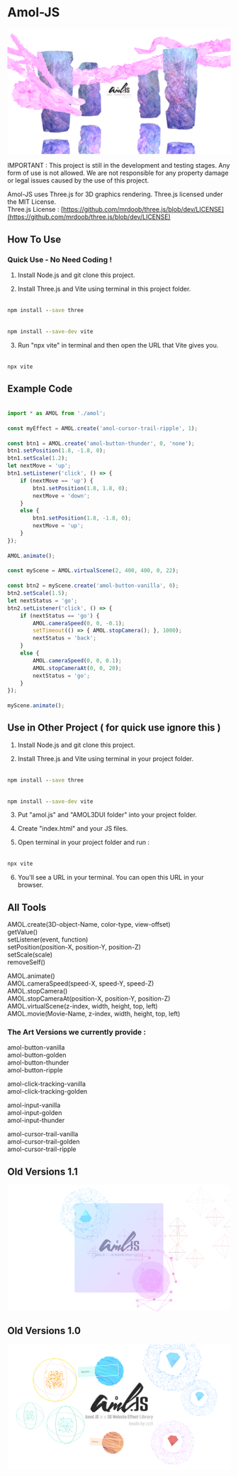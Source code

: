 # Amol-JS

![1.2logo](https://github.com/zzztzzzt/Amol-JS/blob/main/logo/real-showcase-three.png)

IMPORTANT : This project is still in the development and testing stages. Any form of use is not allowed. We are not responsible for any property damage or legal issues caused by the use of this project.

Amol-JS uses Three.js for 3D graphics rendering. Three.js licensed under the MIT License.  
Three.js License : [https://github.com/mrdoob/three.js/blob/dev/LICENSE](https://github.com/mrdoob/three.js/blob/dev/LICENSE)

## How To Use

### Quick Use - No Need Coding !
1. Install Node.js and git clone this project.

2. Install Three.js and Vite using terminal in this project folder.
```cmd

npm install --save three

```
```cmd

npm install --save-dev vite

```

3. Run "npx vite" in terminal and then open the URL that Vite gives you.
```cmd

npx vite

```

## Example Code

```javascript

import * as AMOL from './amol';

const myEffect = AMOL.create('amol-cursor-trail-ripple', 1);

const btn1 = AMOL.create('amol-button-thunder', 0, 'none');
btn1.setPosition(1.8, -1.8, 0);
btn1.setScale(1.2);
let nextMove = 'up';
btn1.setListener('click', () => {
    if (nextMove == 'up') {
        btn1.setPosition(1.8, 1.8, 0);
        nextMove = 'down';
    }
    else {
        btn1.setPosition(1.8, -1.8, 0);
        nextMove = 'up';
    }
});

AMOL.animate();

const myScene = AMOL.virtualScene(2, 400, 400, 0, 22);

const btn2 = myScene.create('amol-button-vanilla', 0);
btn2.setScale(1.5);
let nextStatus = 'go';
btn2.setListener('click', () => {
    if (nextStatus == 'go') {
        AMOL.cameraSpeed(0, 0, -0.1);
        setTimeout(() => { AMOL.stopCamera(); }, 1000);
        nextStatus = 'back';
    }
    else {
        AMOL.cameraSpeed(0, 0, 0.1);
        AMOL.stopCameraAt(0, 0, 20);
        nextStatus = 'go';
    }
});

myScene.animate();

```

## Use in Other Project ( for quick use ignore this )
1. Install Node.js and git clone this project.

2. Install Three.js and Vite using terminal in your project folder.
```cmd

npm install --save three

```
```cmd

npm install --save-dev vite

```

3. Put "amol.js" and "AMOL3DUI folder" into your project folder.

4. Create "index.html" and your JS files.

5. Open terminal in your project folder and run :
```cmd

npx vite

```

6. You'll see a URL in your terminal. You can open this URL in your browser.

## All Tools
AMOL.create(3D-object-Name, color-type, view-offset)  
getValue()  
setListener(event, function)  
setPosition(position-X, position-Y, position-Z)  
setScale(scale)  
removeSelf()  

AMOL.animate()  
AMOL.cameraSpeed(speed-X, speed-Y, speed-Z)  
AMOL.stopCamera()  
AMOL.stopCameraAt(position-X, position-Y, position-Z)  
AMOL.virtualScene(z-index, width, height, top, left)  
AMOL.movie(Movie-Name, z-index, width, height, top, left)  

### The Art Versions we currently provide :
amol-button-vanilla  
amol-button-golden  
amol-button-thunder  
amol-button-ripple  

amol-click-tracking-vanilla  
amol-click-tracking-golden  

amol-input-vanilla  
amol-input-golden  
amol-input-thunder  

amol-cursor-trail-vanilla  
amol-cursor-trail-golden  
amol-cursor-trail-ripple  

## Old Versions 1.1
![1.1logo](https://github.com/zzztzzzt/Amol-JS/blob/main/logo/real-showcase-two.png)

## Old Versions 1.0
![1.0logo](https://github.com/zzztzzzt/Amol-JS/blob/main/logo/real-showcase.png)
